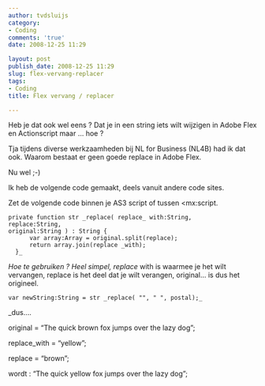 ```yaml
---
author: tvdsluijs
category:
- Coding
comments: 'true'
date: 2008-12-25 11:29

layout: post
publish_date: 2008-12-25 11:29
slug: flex-vervang-replacer
tags:
- Coding
title: Flex vervang / replacer

---
```

Heb je dat ook wel eens ? Dat je in een string iets wilt wijzigen in Adobe
Flex en Actionscript maar … hoe ?  
  
Tja tijdens diverse werkzaamheden bij NL for Business (NL4B) had ik dat ook.
Waarom bestaat er geen goede replace in Adobe Flex.  
  
Nu wel ;-)  
  
Ik heb de volgende code gemaakt, deels vanuit andere code sites.  
  
  
  
Zet de volgende code binnen je AS3 script of tussen <mx:script.

    
    
    private function str _replace( replace_ with:String,   
    replace:String,   
    original:String ) : String {  
          var array:Array = original.split(replace);  
          return array.join(replace _with);  
      }_

 _Hoe te gebruiken ? Heel simpel, replace_ with is waarmee je het wilt
vervangen, replace is het deel dat je wilt verangen, original… is dus het
origineel.

    
    
    var newString:String = str _replace( "", " ", postal);_

 _dus….  
  
original = “The quick brown fox jumps over the lazy dog”;  
  
replace_with = “yellow”;  
  
replace = “brown”;  
  
wordt : “The quick yellow fox jumps over the lazy dog”;

